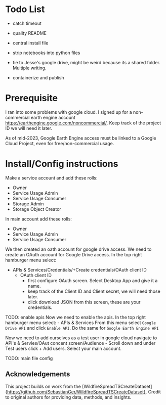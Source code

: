  # Todo List

- catch timeout

- quality README

- central install file

- strip notebooks into python files

- tie to Jesse's google drive, might be weird because its a shared folder. Multiple writing.

- containerize and publish

# Prerequisite

 I ran into some problems with google cloud. I signed up for a non-commercial earth engine account
 https://earthengine.google.com/noncommercial/.
 Keep track of the project ID we will need it later.

 As of mid-2023, Google Earth Engine access must be linked to a Google Cloud Project, even for
 free/non-commercial usage.

 # Install/Config instructions

 Make a service account and add these rolls:
 - Owner
 - Service Usage Admin
 - Service Usage Consumer
 - Storage Admin
 - Storage Object Creator

 In main account add these rolls:
 - Owner
 - Service Usage Admin
 - Service Usage Consumer

 We then created an oath account for google drive access.
We need to create an OAuth account for Google Drive access. In the top right hamburger menu select:
 - APIs & Services/Credentials/+Create credentials/OAuth client ID
	- OAuth client ID
		- first configure OAuth screen. Select Desktop App and give it a name.
		- keep track of the Client ID and Client secret, we will need those later.
		- click download JSON from this screen, these are your credentials.

 TODO: enable apis
Now we need to enable the apis. In the top right hamburger menu select:
	- APIs & Services
	From this menu select `Google Drive API` and click `Enable API`. Do the same for `Google
 Earth Engine API`

 Now we need to add ourselves as a test user
 in google cloud navigate to API's & Servies/OAut concent screen/Audience
	- Scroll down and under Test users click + Add users. Select your main account.


TODO: main file config

## Acknowledgements

This project builds on work from the [WildfireSpreadTSCreateDataset]{https://github.com/SebastianGer/WildfireSpreadTSCreateDataset}. Credit to original authors for providing data, methods,
and insights.

